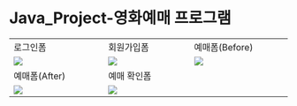 # Java_Project-영화예매 프로그램

<table>
<tr>
<td>로그인폼</td><td>회원가입폼</td><td>예매폼(Before)</td>
</tr>
<tr>
<td width = "250px">
<img src = "https://github.com/BrokenMental/Java_Project-2nd/blob/master/pics/%EB%A1%9C%EA%B7%B8%EC%9D%B8%ED%8F%BC.PNG?raw=true">
</td>
<td width = "250px">
<img src = "https://github.com/BrokenMental/Java_Project-2nd/blob/master/pics/%ED%9A%8C%EC%9B%90%EA%B0%80%EC%9E%85%ED%8F%BC.PNG?raw=true">
</td>
<td width = "250px">
<img src="https://github.com/BrokenMental/Java_Project-2nd/blob/master/pics/MovieChoice(Before).PNG?raw=true">
</td>
</tr>
<tr>
<td>예매폼(After)</td><td>예매 확인폼</td><td></td>
</tr>
<tr>
<td><img src = "https://github.com/BrokenMental/Java_Project-2nd/blob/master/pics/MovieChoice(after).PNG?raw=true"></td>
<td><img src = "https://github.com/BrokenMental/Java_Project-2nd/blob/master/pics/CheckReserv.PNG?raw=true"></td>
<td></td>
</tr>
</table> 
